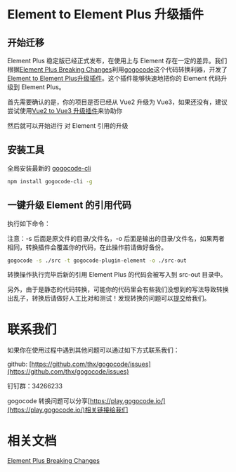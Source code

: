 # Element to Element Plus 升级插件

## 开始迁移

Element Plus 稳定版已经正式发布，在使用上与 Element 存在一定的差异。我们根据[Element Plus Breaking Changes](https://github.com/element-plus/element-plus/discussions/5658)利用[gogocode](https://gogocode.io/)这个代码转换利器，开发了[Element to Element Plus升级插件](https://github.com/thx/gogocode/tree/main/packages/gogocode-plugin-element)。这个插件能够快速地把你的 Element 代码升级到 Element Plus。

首先需要确认的是，你的项目是否已经从 Vue2 升级为 Vue3，如果还没有，建议尝试使用[Vue2 to Vue3 升级插件](https://github.com/thx/gogocode/tree/main/packages/gogocode-plugin-vue)来协助你

然后就可以开始进行 对 Element 引用的升级

## 安装工具

全局安装最新的 [gogocode-cli](https://www.npmjs.com/package/)

```bash
npm install gogocode-cli -g
``` 

## 一键升级 Element 的引用代码

执行如下命令：​

注意：-s 后面是原文件的目录/文件名，-o 后面是输出的目录/文件名，如果两者相同，转换插件会覆盖你的代码，在此操作前请做好备份。

```bash
gogocode -s ./src -t gogocode-plugin-element -o ./src-out
```

转换操作执行完毕后新的引用 Element Plus 的代码会被写入到 src-out 目录中。

另外，由于是静态的代码转换，可能你的代码里会有些我们没想到的写法导致转换出乱子，转换后请做好人工比对和测试！发现转换的问题可以[提交](https://github.com/thx/gogocode/issues)给我们。

# 联系我们
如果你在使用过程中遇到其他问题可以通过如下方式联系我们：

github: [https://github.com/thx/gogocode/issues](https://github.com/thx/gogocode/issues)

钉钉群：34266233

gogocode 转换问题可以分享[https://play.gogocode.io/](https://play.gogocode.io/)相关链接给我们

# 相关文档
[Element Plus Breaking Changes](https://github.com/element-plus/element-plus/discussions/5658)
